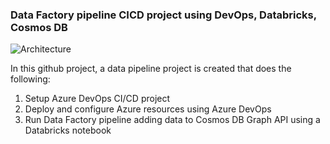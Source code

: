 ### Data Factory pipeline CICD project using DevOps, Databricks, Cosmos DB

![Architecture](https://github.com/rebremer/blog-datapipeline-cicd/blob/master/pictures/2_architecture.png)

In this github project, a data pipeline project is created that does the following:
1. Setup Azure DevOps CI/CD project 
2. Deploy and configure Azure resources using Azure DevOps
3. Run Data Factory pipeline adding data to Cosmos DB Graph API using a Databricks notebook